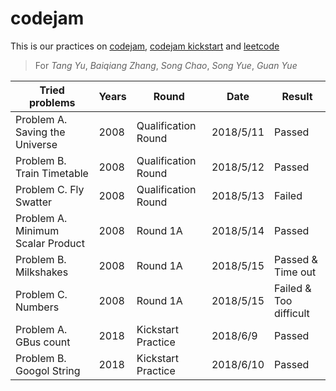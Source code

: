 # codejam
This is our practices on [codejam](https://code.google.com/codejam/), [codejam kickstart](https://code.google.com/codejam/kickstart/) and [leetcode](https://leetcode.com/)
> For *Tang Yu*, *Baiqiang Zhang*, *Song Chao*, *Song Yue*, *Guan Yue*

Tried problems | Years | Round | Date | Result
-------------- | ----- | ----- | ---- | ------
Problem A. Saving the Universe | 2008 | Qualification Round | 2018/5/11 | Passed
Problem B. Train Timetable | 2008 | Qualification Round | 2018/5/12 | Passed
Problem C. Fly Swatter | 2008 | Qualification Round | 2018/5/13 | Failed
Problem A. Minimum Scalar Product | 2008 | Round 1A | 2018/5/14 | Passed
Problem B. Milkshakes | 2008 | Round 1A | 2018/5/15 | Passed & Time out
Problem C. Numbers | 2008 | Round 1A | 2018/5/15 | Failed & Too difficult
Problem A. GBus count | 2018 | Kickstart Practice | 2018/6/9 | Passed
Problem B. Googol String | 2018 | Kickstart Practice | 2018/6/10 | Passed
